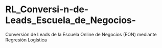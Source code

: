 # RL_Conversi-n-de-Leads_Escuela_de_Negocios-
Conversión de Leads de la Escuela Online de Negocios (EON) mediante Regresión Logística 
